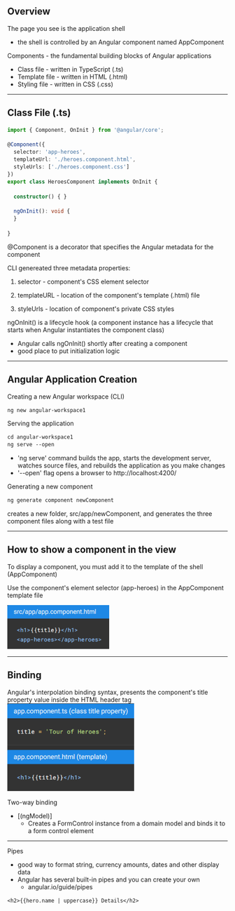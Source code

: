 ## Overview

The page you see is the application shell
-  the shell is controlled by an Angular component named AppComponent

Components - the fundamental building blocks of Angular applications
-  Class file - written in TypeScript (.ts)
-  Template file - written in HTML (.html)
-  Styling file - written in CSS (.css)

-------------------------------------

## Class File (.ts)

```typescript
import { Component, OnInit } from '@angular/core';

@Component({
  selector: 'app-heroes',
  templateUrl: './heroes.component.html',
  styleUrls: ['./heroes.component.css']
})
export class HeroesComponent implements OnInit {

  constructor() { }

  ngOnInit(): void {
  }

}
```

@Component is a decorator that specifies the Angular metadata for the component

CLI genereated three metadata properties:

1) selector - component's CSS element selector

2) templateURL - location of the component's template (.html) file

3) styleUrls - location of component's private CSS styles


ngOnInit() is a lifecycle hook (a component instance has a lifecycle that starts when Angular instantiates the component class)
-  Angular calls ngOnInit() shortly after creating a component
-  good place to put initialization logic

-------------------------------------

## Angular Application Creation

Creating a new Angular workspace (CLI)
```cl
ng new angular-workspace1
```

Serving the application
```cl
cd angular-workspace1
ng serve --open
```
-  'ng serve' command builds the app, starts the development server, watches source files, and rebuilds the application as you make changes
-  '--open' flag opens a browser to http://localhost:4200/

Generating a new component

 ```cl
 ng generate component newComponent
 ```
 creates a new folder, src/app/newComponent, and generates the three component files along with a test file

--------------------------------------

## How to show a component in the view

To display a component, you must add it to the template of the shell (AppComponent)

Use the component's element selector (app-heroes) in the AppComponent template file

<img src="elementSelector.PNG" height="100">

---------------------------------------

## Binding

Angular's interpolation binding syntax, presents the component's title property value inside the HTML header tag
<img src="interpolationBinding.PNG" height="200">

Two-way binding
-  [(ngModel)]
    -  Creates a FormControl instance from a domain model and binds it to a form control element

----------------------------------------

Pipes
-  good way to format string, currency amounts, dates and other display data
-  Angular has several built-in pipes and you can create your own
    -  angular.io/guide/pipes
```
<h2>{{hero.name | uppercase}} Details</h2>
```
